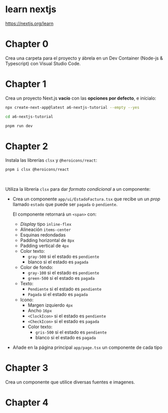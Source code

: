 # learn nextjs

https://nextjs.org/learn

# Chapter 0

Crea una carpeta para el proyecto y ábrela en un Dev Container (Node-js & Typescript) con Visual Studio Code.

# Chapter 1

Crea un proyecto Next.js **vacío** con las **opciones por defecto**, e inícialo:

```bash
npx create-next-app@latest a6-nextjs-tutorial --empty --yes

cd a6-nextjs-tutorial

pnpm run dev
```

# Chapter 2

Instala las librerías `clsx` y `@heroicons/react`:

```bash
pnpm i clsx @heroicons/react
```

<br />

Utiliza la librería `clsx` para dar _formato condicional_ a un componente:

* Crea un componente `app/ui/EstadoFactura.tsx` que recibe un un _prop_ llamado `estado` que puede ser `pagada` o `pendiente`.

    El componente retornará un `<span>` con:

    * _Display_ tipo `inline-flex`
    * Alineación `items-center` 
    * Esquinas redondadas
    * Padding horizontal de `8px`
    * Padding vertical de `4px`
    * Color texto:
        * `gray-500` si el estado es `pendiente`
        * blanco si el estado es `pagada`
    * Color de fondo:
        * `gray-100` si el estado es `pendiente`
        * `green-500` si el estado es `pagada`
    * Texto:
        * `Pendiente` si el estado es `pendiente`
        * `Pagada` si el estado es `pagada`
    * Icono:
        * Margen izquierdo `4px`
        * Ancho `16px` 
        * `<ClockIcon>` si el estado es `pendiente`
        * `<CheckIcon>` si el estado es `pagada`
        * Color texto:
            * `gris-500` si el estado es `pendiente`
            * blanco si el estado es `pagada`
        
* Añade en la página principal `app/page.tsx` un componente de cada tipo

# Chapter 3

Crea un componente que utilice diversas fuentes e imagenes.

# Chapter 4

